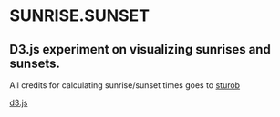 SUNRISE.SUNSET
==============

D3.js experiment on visualizing sunrises and sunsets.
-----------------------------------------------------

All credits for calculating sunrise/sunset times goes to [sturob](https://github.com/sturob/when-comes-the-sun)

[d3.js](http://d3js.org/)

